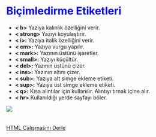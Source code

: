 <h1 style="color:blue">Biçimledirme Etiketleri</h1>
<ul>
  <li><b>< b></b> Yazıya kalınlık özelliğini verir.</li>
  <li><b>< strong></b> Yazıyı koyulaştırır.</li>
  <li><b>< i>:</b> Yazıya italik özelliğini verir.</li>
  <li><b>< em>:</b> Yazıya vurgu yapılır.</li>
  <li><b>< mark>:</b> Yazının üstünü işaretler.</li>
  <li><b>< small>:</b> Yazıyı küçültür.</li>
  <li><b>< del>:</b> Yazının üstünü çizer.</li>
  <li><b>< ins>:</b> Yazının altını çizer.</li>
  <li><b>< sub>:</b> Yazıya alt simge ekleme etiketi.</li>
  <li><b>< sup>:</b> Yazıya üst simge ekleme etiketi.</li>
  <li><b>< q>:</b> Kısa alıntılar için kullanılır. Alıntıyı tırnak içine alır.</li>
  <li><b>< hr></b> Kullanıldığı yerde sayfayı böler.</li>
  </ul>
<img src="https://user-images.githubusercontent.com/48285856/146908006-df3726d9-d441-4386-ab23-72b9ba15a56b.png">
<br><br><br><a href="https://codepen.io/pen/">HTML Çalışmasını Derle</a>
